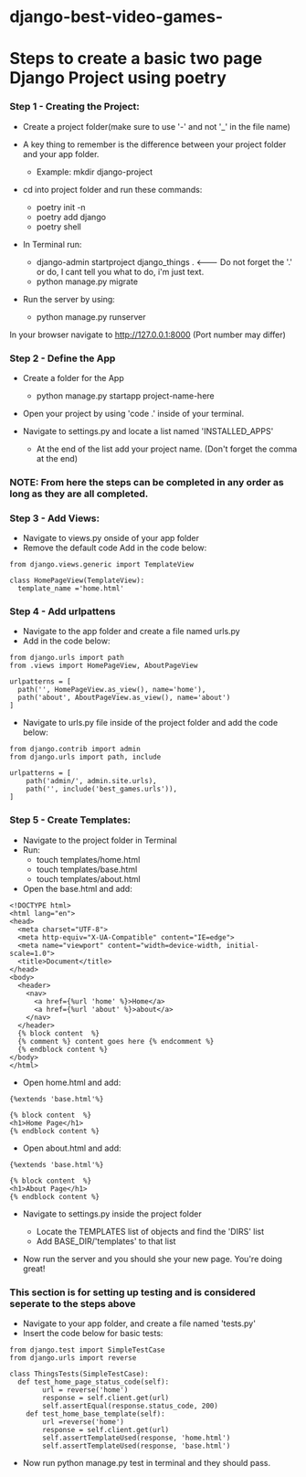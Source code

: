 # django-best-video-games-

# Steps to create a basic two page Django Project using poetry

### Step 1 - Creating the Project:
- Create a project folder(make sure to use '-' and not '_' in the file name)
- A key thing to remember is the difference between your project folder and your app folder.
  - Example: mkdir django-project

- cd into project folder and run these commands:
  - poetry init -n
  - poetry add django
  - poetry shell

- In Terminal run:  
  - django-admin startproject django_things . <--- Do not forget the '.' or do, I cant tell you what to do, i'm just text.
  - python manage.py migrate

- Run the server by using:
  - python manage.py runserver

In your browser navigate to http://127.0.0.1:8000 (Port number may differ)

### Step 2 - Define the App
- Create a folder for the App
  - python manage.py startapp project-name-here

- Open your project by using 'code .' inside of your terminal.

- Navigate to settings.py and locate a list named 'INSTALLED_APPS'
  - At the end of the list add your project name. (Don't forget the comma at the end)

### NOTE: From here the steps can be completed in any order as long as they are all completed.  

### Step 3 - Add Views:
- Navigate to views.py onside of your app folder
- Remove the default code
Add in the code below:
```
from django.views.generic import TemplateView

class HomePageView(TemplateView):
  template_name ='home.html'
```

### Step 4 - Add urlpattens
 - Navigate to the app folder and create a file named urls.py
 - Add in the code below:
```
from django.urls import path
from .views import HomePageView, AboutPageView

urlpatterns = [
  path('', HomePageView.as_view(), name='home'),
  path('about', AboutPageView.as_view(), name='about')
]
```

- Navigate to urls.py file inside of the project folder and add the code below:
```
from django.contrib import admin
from django.urls import path, include

urlpatterns = [
    path('admin/', admin.site.urls),
    path('', include('best_games.urls')),
]
```

### Step 5 - Create Templates:
- Navigate to the project folder in Terminal
- Run:
  - touch templates/home.html
  - touch templates/base.html
  - touch templates/about.html
- Open the base.html and add:
```
<!DOCTYPE html>
<html lang="en">
<head>
  <meta charset="UTF-8">
  <meta http-equiv="X-UA-Compatible" content="IE=edge">
  <meta name="viewport" content="width=device-width, initial-scale=1.0">
  <title>Document</title>
</head>
<body>
  <header>
    <nav>
      <a href={%url 'home' %}>Home</a>
      <a href={%url 'about' %}>about</a>
    </nav>
  </header>
  {% block content  %}
  {% comment %} content goes here {% endcomment %}
  {% endblock content %}
</body>
</html>
```

- Open home.html and add:
```
{%extends 'base.html'%}

{% block content  %}
<h1>Home Page</h1>
{% endblock content %}
```
- Open about.html and add:
```
{%extends 'base.html'%}

{% block content  %}
<h1>About Page</h1>
{% endblock content %}
```

- Navigate to settings.py inside the project folder
  - Locate the TEMPLATES list of objects and find the 'DIRS' list 
  - Add BASE_DIR/'templates' to that list

- Now run the server and you should she your new page. You're doing great!

### This section is for setting up testing and is considered seperate to the steps above

- Navigate to your app folder, and create a file named 'tests.py'
- Insert the code below for basic tests:
```
from django.test import SimpleTestCase
from django.urls import reverse

class ThingsTests(SimpleTestCase):
  def test_home_page_status_code(self):
		url = reverse('home')
		response = self.client.get(url)
		self.assertEqual(response.status_code, 200)
	def test_home_base_template(self):
		url =reverse('home')
		response = self.client.get(url)
		self.assertTemplateUsed(response, 'home.html')
		self.assertTemplateUsed(response, 'base.html')
```

- Now run python manage.py test in terminal and they should pass.
